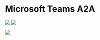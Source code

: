 # Microsoft Teams A2A

<p>
    <a href="https://pypi.org/project/a2aprotocol/" target="_blank">
        <img src="https://img.shields.io/pypi/v/a2aprotocol" />
    </a>
    <a href="https://pypi.org/project/a2aprotocol" target="_blank">
        <img src="https://img.shields.io/pypi/dw/a2aprotocol" />
    </a>
</p>
<a href="https://microsoft.github.io/teams-ai" target="_blank">
    <img src="https://img.shields.io/badge/📖 Getting Started-blue?style=for-the-badge" />
</a>
